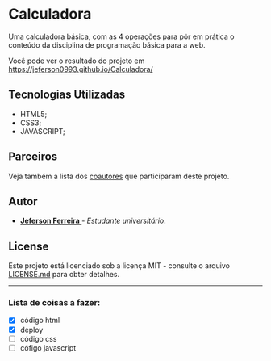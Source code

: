 # Calculadora
Uma calculadora básica, com as 4 operações para pôr em prática o conteúdo da disciplina de programação básica para a web.

Você pode ver o resultado do projeto em https://jeferson0993.github.io/Calculadora/


## Tecnologias Utilizadas

* HTML5;
* CSS3;
* JAVASCRIPT;


## Parceiros

Veja também a lista dos [coautores](https://github.com/jeferson0993/Calculadora/contributors) que participaram deste projeto.


## Autor

* [ **Jeferson Ferreira** ](https://github.com/jeferson0993) - *Estudante universitário*.


## License

Este projeto está licenciado sob a licença MIT - consulte o arquivo [LICENSE.md](LICENSE.md) para obter detalhes.

***
### Lista de coisas a fazer:
- [x] código html
- [x] deploy
- [ ] código css
- [ ] cófigo javascript
